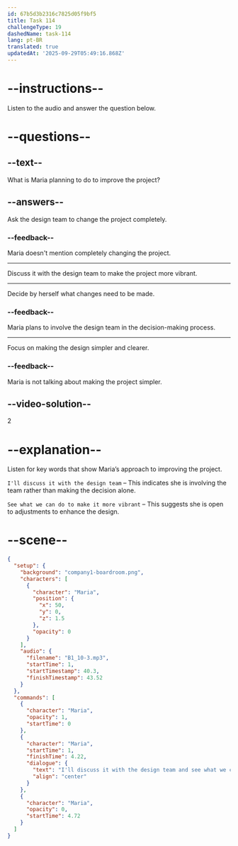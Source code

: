 ```yaml
---
id: 67b5d3b2316c7825d05f9bf5
title: Task 114
challengeType: 19
dashedName: task-114
lang: pt-BR
translated: true
updatedAt: '2025-09-29T05:49:16.868Z'
---
```


<!-- (audio) Maria: I'll discuss it with the design team and see what we can do to make it more vibrant. -->

# --instructions--

Listen to the audio and answer the question below.

# --questions--

## --text--

What is Maria planning to do to improve the project?

## --answers--

Ask the design team to change the project completely.

### --feedback--

Maria doesn't mention completely changing the project.

---

Discuss it with the design team to make the project more vibrant.

---

Decide by herself what changes need to be made.

### --feedback--

Maria plans to involve the design team in the decision-making process.

---

Focus on making the design simpler and clearer.

### --feedback--

Maria is not talking about making the project simpler.

## --video-solution--

2

# --explanation--  

Listen for key words that show Maria’s approach to improving the project.  

`I'll discuss it with the design team` – This indicates she is involving the team rather than making the decision alone. 

`See what we can do to make it more vibrant` – This suggests she is open to adjustments to enhance the design.  

# --scene--

```json
{
  "setup": {
    "background": "company1-boardroom.png",
    "characters": [
      {
        "character": "Maria",
        "position": {
          "x": 50,
          "y": 0,
          "z": 1.5
        },
        "opacity": 0
      }
    ],
    "audio": {
      "filename": "B1_10-3.mp3",
      "startTime": 1,
      "startTimestamp": 40.3,
      "finishTimestamp": 43.52
    }
  },
  "commands": [
    {
      "character": "Maria",
      "opacity": 1,
      "startTime": 0
    },
    {
      "character": "Maria",
      "startTime": 1,
      "finishTime": 4.22,
      "dialogue": {
        "text": "I'll discuss it with the design team and see what we can do to make it more vibrant.",
        "align": "center"
      }
    },
    {
      "character": "Maria",
      "opacity": 0,
      "startTime": 4.72
    }
  ]
}
```

